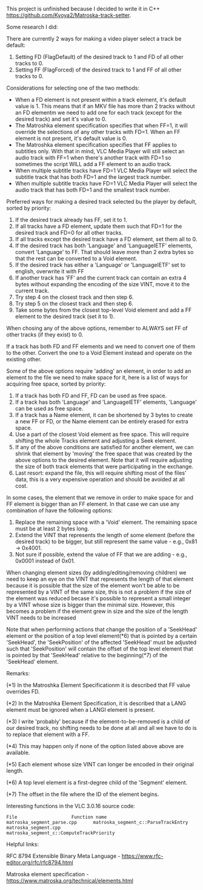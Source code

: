 This project is unfinished because I decided to write it in C++ https://github.com/Kyoya2/Matroska-track-setter.

Some research I did:

There are currently 2 ways for making a video player select a track be default:
1. Setting FD (FlagDefault) of the desired track to 1 and FD of all other tracks to 0.
2. Setting FF (FlagForced) of the desired track to 1 and FF of all other tracks to 0.

Considerations for selecting one of the two methods:
- When a FD element is not present within a track element, it's default value is 1. This means that if an
    MKV file has more than 2 tracks without an FD elementm we need to add one for each track (except for the
    desired track) and set it's value to 0.
- The Matroshka element specification specifies that when FF=1, it will override the selections of any other
    tracks with FD=1. When an FF element is not present, it's default value is 0.
- The Matroshka element specification specifies that FF applies to subtitles only. With that in mind,
    VLC Media Player will still select an audio track with FF=1 when there's another track with FD=1
    so sometimes the script WILL add a FF element to an audio track.
- When multiple subtitle tracks have FD=1 VLC Media Player will select the subtitle track that has both
	FD=1 and the largest track number.
- When multiple subtitle tracks have FD=1 VLC Media Player will select the audio track that has both FD=1
	and the smallest track number.


Preferred ways for making a desired track selected bu the player by default, sorted by priority:
1) If the desired track already has FF, set it to 1.
2) If all tracks have a FD element, update them such that FD=1 for the desired track and FD=0 for all other tracks.
3) If all tracks except the desired track have a FD element, set them all to 0.
4) If the desired track has both 'Language' and 'LanguageIETF' elements, convert 'Language' to FF. That should
    leave more than 2 extra bytes so that the rest can be converted to a Void element.
5) If the desired track has either a 'Language' or 'LanguageIETF' set to english, overwrite it with FF
6) If another track has 'FF' and the current track can contain an extra 4 bytes without expanding the encoding of the
    size VINT, move it to the current track.
7) Try step 4 on the closest track and then step 6.
8) Try step 5 on the closest track and then step 6.
9) Take some bytes from the closest top-level Void element and add a FF element to the desired track (set it to 1).

When chosing any of the above options, remember to ALWAYS set FF of other tracks (if they exist) to 0.

If a track has both FD and FF elements and we need to convert one of them to the other. Convert the one to a
Void Element instead and operate on the existing other.

Some of the above options require 'adding' an element, in order to add an element to the file we need to make
space for it, here is a list of ways for acquiring free space, sorted by priority:
1) If a track has both FD and FF, FD can be used as free space.
2) If a track has both 'Language' and 'LanguageIETF' elements, 'Language' can be used as free space.
3) If a track has a Name element, it can be shortened by 3 bytes to create a new FF or FD, or the Name element 
    can be entirely erased for extra space.
4) Use a part of the closest Void element as free space. This will require shifting the whole Tracks element
    and adjusting a Seek element.
5) If any of the above conditions are satisfied for another element, we can shrink that element by 'moving' the
    free space that was created by the above options to the desired element. Note that it will require adjusting
    the size of both track elements that were participating in the exchange.
6) Last resort: expand the file, this will require shifting most of the files' data, this is a very expensive
    operation and should be avoided at all cost.

In some cases, the element that we remove in order to make space for and FF element is bigger than an FF element.
In that case we can use any combination of have the following options:
1. Replace the remaining space with a 'Void' element. The remaining space must be at least 2 bytes long.
2. Extend the VINT that represents the length of some element (before the desired track) to be bigger, but
still represent the same value - e.g., 0x81 -> 0x4001.
3. Not sure if possible, extend the value of FF that we are adding - e.g., 0x0001 instead of 0x01.

When changing element sizes (by adding/editing/removing children) we need to keep an eye on the VINT that
represents the length of that element because it is possible that the size of the element won't be able to be
represented by a VINT of the same size, this is not a problem if the size of the element was reduced becase it's
possible to represent a small integer by a VINT whose size is bigger than the minimal size. However, this becomes
a problem if the element grew in size and the size of the length VINT needs to be increased


Note that when performing actions that change the position of a 'SeekHead' element or the position of a
top level element(*6) that is pointed by a certain 'SeekHead', the 'SeekPosition' of the affected 'SeekHead'
must be adjusted such that 'SeekPosition' will contain the offset of the top level element that is pointed by
that 'SeekHead' relative to the beginning(*7) of the 'SeekHead' element.

Remarks:

(*1) In the Matroshka Element Specificationm it is described that FF value overrides FD.

(*2) In the Matroshka Element Specification, it is described that a LANG element must be ignored when a LANGI element is present.

(*3) I write 'probably' because if the element-to-be-removed is a child of our desired track, no shifting needs to be done at all and all we have to do is to replace that element with a FF.

(*4) This may happen only if none of the option listed above above are available.

(*5) Each element whose size VINT can longer be encoded in their original length.

(*6) A top level element is a first-degree child of the 'Segment' element.

(*7) The offset in the file where the ID of the element begins.

Interesting functions in the VLC 3.0.16 source code:
```
File					Function name
matroska_segment_parse.cpp 		matroska_segment_c::ParseTrackEntry
matroska_segment.cpp 			matroska_segment_c::ComputeTrackPriority
```

Helpful links:

RFC 8794 Extensible Binary Meta Language - https://www.rfc-editor.org/rfc/rfc8794.html

Matroska element specification - https://www.matroska.org/technical/elements.html
